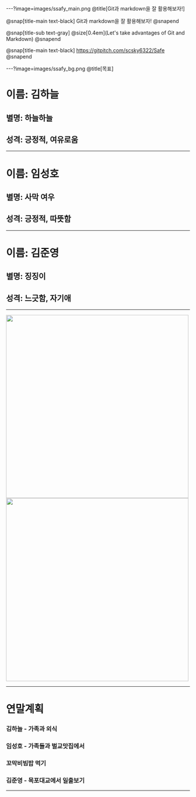 ---?image=images/ssafy_main.png @title[Git과 markdown을 잘 활용해보자!]

@snap[title-main text-black] 
Git과 markdown을 잘 활용해보자! @snapend

@snap[title-sub text-gray] @size[0.4em](Let's take advantages of Git and Markdown) @snapend

@snap[title-main text-black] https://gitpitch.com/scsky6322/Safe @snapend

---?image=images/ssafy_bg.png @title[목표]
# 이름: 김하늘
## 별명: 하늘하늘
## 성격: 긍정적, 여유로움

---
# 이름: 임성호
## 별명: 사막 여우
## 성격: 긍정적, 따뜻함 

---
# 이름: 김준영
## 별명: 징징이
## 성격: 느긋함, 자기애 

---
<img src="http://cdnweb01.wikitree.co.kr/webdata/editor/201810/01/img_20181001105332_9c73fcd8.jpg" width=500></img>
<img src="http://pds.joins.com/news/component/htmlphoto_mmdata/201810/03/797cb2a4-5b62-4f20-b5dd-4f72113920b6.jpg" width=500></img>

---
# 연말계획
### 김하늘 - 가족과 외식
### 임성호 - 가족들과 벌교맛집에서 
### 꼬막비빔밥 먹기
### 김준영 - 목포대교에서 일출보기

---
